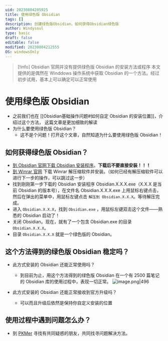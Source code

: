 ```yaml
---
uid: 20230804205925
title: 使用绿色版 Obsidian
tags: []
description: 创建绿色版Obsidian，如何获得Obsidian绿色版
author: Windysoul
type: basic
draft: false
editable: false
modified: 20230804212555
OS: windowsOnly
---
```


>[!info] Obsidian 官网并没有提供绿色版 Obsidian 的安装方法或程序
>本文提供的是偶然在 Winddows 操作系统中获取 Obsidian 的一个方法。经过初步试用，基本上可以确定可以正常使用

# 使用绿色版 Obsidian

- 之前我们也在 [[Obsidian基础操作问题#如何自定 Obsidian 的安装位置]]，介绍过这个方法， 这篇文章是更加细致的解读
- 为什么要使用绿色版 Obsidian？
	- 这不是个问题！打开这个文章，自然知道为什么要使用绿色版 Obsidian！

## 如何获得绿色版 Obsidian？

- [到 Obsidian 官网下载 Obsidian 安装程序](https://obsidian.md/download)。**下载后不要直接安装！！！**
- [到 Winrar 官网](http://www.winrar.com.cn/) 下载 Winrar 解压缩软件并安装。（如何已经有解压缩软件可以进行下一步的操作，可以跳过这一步）
- 找到刚刚第一步下载的 Obsidian 安装程序 Obsidian.X.X.X.exe（X.X.X 是当前 Obsidian 的版本号），在文件名 Obsidian.X.X.X.exe 上用鼠标右键点击，然后在弹出的菜单中，用鼠标左键点击 `解压到 Obsidian.X.X.X`。等待解压完成。
- 进入 `Obsidian.X.X.X`，找到 `Obsidian.exe` ，用鼠标左键双击这个文件——熟悉的 Obsidian 启动了！
- 关闭 Obsidian。现在，就有了一个包含 Obsidian.exe 的目录 `Obsidian.X.X.X`。
- 目录 `Obsidian.X.X.X` 就是一个绿色版的 Obsidian。

## 这个方法得到的绿色版 Obsidian 稳定吗？

- 此方式安装的 Obsidian 还能正常使用吗？
	- 到目前为止，用这个方法得到的绿色版 Obsidian 在一个有 2500 篇笔记的 Obsidian 库的使用过程中，表现一切正常。
	![image.png|496](https://cdn.pkmer.cn/images/20230807182758.png!pkmer)

- 此方式安装的 Obsidian 还能正常接收到官方升级吗？
	- 可以而且升级后依然是保持你自定义安装的位置

## 使用过程中遇到问题怎么办？

- 到 [PKMer](https://pkmer.cn/) 寻找有共同疑惑的朋友，共同找寻问题解决方法。